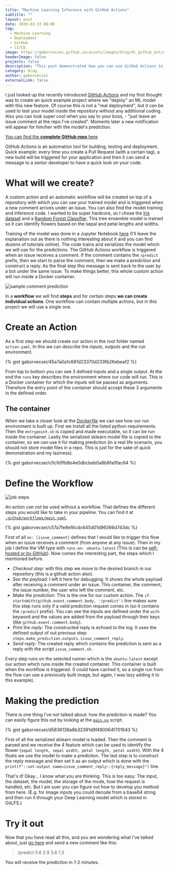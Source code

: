```yaml
---
title: "Machine Learning Inference with GitHub Actions"
subtitle: ""
layout: post
date: 2020-03-13 00:00
tag:
  - Machine Learning
  - Deployment
  - GitHub
  - CI/CD
image: https://gaborvecsei.github.io/assets/images/blog/ml_github_actions/issue_comment_prediction.png
headerImage: false
projects: false
description: "This post demonstrated how you can use GitHub Actions to perform inference with your ML models inside GitHub"
category: blog
author: gaborvecsei
externalLink: false
---
```


I just looked up the recently introduced [GitHub Actions](https://github.com/features/actions) and my first thought was to create an quick example project where we "deploy" an ML model with this new feature. Of course this is not a "real deployment", but it can be used to test your model inside the repository without any additional coding.
Also you can look super cool when you say to your boss, - "just leave an issue comment at the repo I've created". Moments later a new notification will appear for him/her with the model's prediction.

[You can find the **complete GitHub repo** here](https://github.com/gaborvecsei/Machine-Learning-Inference-With-GitHub-Actions)

GitHub Actions is an automation tool for building, testing and deployment. Quick example: every time you create a Pull Request (with a certain tag), a new build will be triggered for your application and then it can send a message to a senior developer to have a quick look on your code.

# What will we create?

A custom action and an automatic workflow will be created on top of a repository with which you can use your trained model and is triggered when a new comment arrives under an issue. You can also find the model training and inference code. I wanted to be super hardcore, so I chose the [Iris dataset](https://en.wikipedia.org/wiki/Iris_flower_data_set) and a [Random Forest Classifier](https://scikit-learn.org/stable/modules/generated/sklearn.ensemble.RandomForestClassifier.html). This tree ensemble model is trained so it can identify flowers based on the sepal and petal lengths and widths.

Training of the model was done in a Jupyter Notebook [here](https://github.com/gaborvecsei/Machine-Learning-Inference-With-GitHub-Actions/blob/master/train_model.ipynb) (I'll leave the explanation out as there is nothing interesting about it and you can find dozens of tutorials online). The code trains and serializes the model which we will use for the predictions. The GitHub Actions workflow is triggered when an issue receives a comment. If the comment contains the `/predict` prefix, then we start to parse the comment, then we make a prediction and construct a reply. As the final step this message is sent back to the user by a bot under the same issue. To make things better, this whole custom action will run inside a Docker container.

<img src="https://gaborvecsei.github.io/assets/images/blog/ml_github_actions/issue_comment_prediction.png" alt="sample comment prediction">

In a **workflow** we will find **steps** and for certain steps **we can create individual actions**. One workflow can contain multiple actions, but in this project we will use a single one.

# Create an Action

As a first step we should create our action in the root folder named `action.yaml`. In this we can describe the *inputs*, *outputs* and the run environment.

{% gist gaborvecsei/45a7a0a1c681d23370d233fb26ebeaf2 %}

From top to bottom you can see 3 defined inputs and a single output. At the end the `runs` key describes the environment where our code will run. This is a Docker container for which the inputs will be passed as arguments. Therefore the entry point of the container should accept these 3 arguments in the defined order.

## The container

When we take a closer look at the [*Dockerfile*](https://github.com/gaborvecsei/Machine-Learning-Inference-With-GitHub-Actions/blob/master/Dockerfile) we can see how our run environment is built up. First we install all the listed python requirements. Then the `entrypoint.sh` is copied and made executable, so it can be run inside the container. Lastly the serialized sklearn model file is copied to the container, so we can use it for making prediction (in a real life scenario, you should not store model files in a repo. This is just for the sake of quick demonstration and my laziness).

{% gist gaborvecsei/c0cfd1fb8e4e0dbcbeb0a8b8fa0fac64 %}

# Define the Workflow

<img src="https://gaborvecsei.github.io/assets/images/blog/ml_github_actions/job_steps.png" alt="job steps">

An action can not be used without a workflow. That defines the different steps you would like to take in your pipeline. You can find it at [`.github/workflows/main.yaml`](https://github.com/gaborvecsei/Machine-Learning-Inference-With-GitHub-Actions/blob/master/.github/workflows/main.yaml).

{% gist gaborvecsei/c57a7fe8e16cdc645d01d96366d743dc %}

First of all `on: [issue_comment]` defines that I would like to trigger this flow when an issue receives a comment (from anyone at any issue). Then in my job I define the VM type with `runs-on: ubuntu-latest` (This is can be [self-hosted or by GitHub](https://help.github.com/en/actions/configuring-and-managing-workflows/configuring-a-workflow#choosing-a-runner)). Now comes the interesting part, the steps which I mentioned before.

- *Checkout step*: with this step we move to the desired branch in our repository (this is a github action also).
- *See the payload*: I left it here for debugging. It shows the whole payload after receiving a comment under an issue. This container, the comment, the issue number, the user who left the comment, etc.
- *Make the prediction*: This is the one for our custom action. The `if: startsWith(github.event.comment.body, '/predict')` line makes sure this step runs only if a valid prediction request comes in (so it contains the `/predict` prefix). You can see the inputs are defined under the `with` keyword and the values are added from the payload through their keys (like `github.event.comment.body`).
- *Print the reply*: The constructed reply is echoed to the log. It uses the defined output of out previous step: `steps.make_prediction.outputs.issue_comment_reply`.
- *Send reply*: The created reply which contains the prediction is sent as a reply with the script `issue_comment.sh`.

Every step runs on the selected runner which is the `ubuntu-latest` except our action which runs inside the created container. This container is built when the workflow is triggered. (I could have cached it, so a single run from the flow can use a previously built image, but again, I was lazy adding it to this example).

# Making the prediction

There is one thing I've not talked about: how the prediction is made? You can easily figure this out by looking at the [`main.py`](https://github.com/gaborvecsei/Machine-Learning-Inference-With-GitHub-Actions/blob/master/main.py) script.

{% gist gaborvecsei/d5836136a8b32391d9f490064f701643 %}

First of all the serialized sklearn model is loaded. Then the comment is parsed and we receive the 4 feature which can be used to identify the flower (`sepal length, sepal width, petal length, petal width`). With the 4 floats we use the model to make a prediction. The last step is to construct the reply message and then set it as an output which is done with the `print(f"::set-output name=issue_comment_reply::{reply_message}")` line.

That's it! Okay... I know what you are thinking. This is too easy: The input, the dataset, the model, the storage of the mode, how the request is handled, etc. But I am suer you can figure out how to develop you method from here. (E.g. for image inputs you could decode from a base64 string and then run it through your Deep Learning model which is stored in GitLFS.)

# Try it out

Now that you have read all this, and you are wondering what I've talked about, just [go here](https://github.com/gaborvecsei/Machine-Learning-Inference-With-GitHub-Actions/issues/3) and send a new comment like this:

> /predict 5.6 2.9 3.6 1.3

You will receive the prediction in 1-2 minutes.
